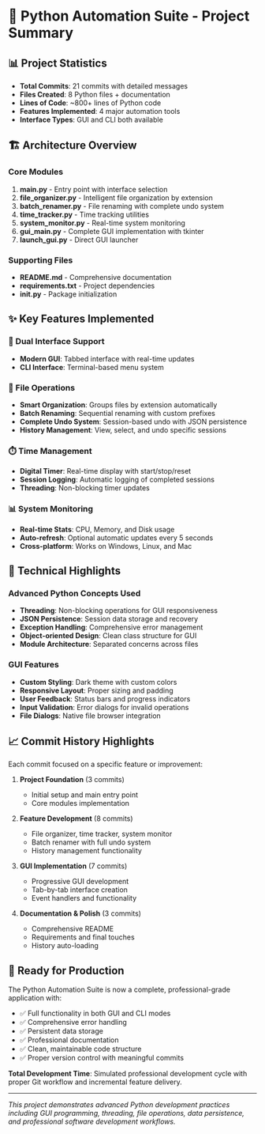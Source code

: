 # 🎉 Python Automation Suite - Project Summary

## 📊 Project Statistics

- **Total Commits**: 21 commits with detailed messages
- **Files Created**: 8 Python files + documentation
- **Lines of Code**: ~800+ lines of Python code
- **Features Implemented**: 4 major automation tools
- **Interface Types**: GUI and CLI both available

## 🏗️ Architecture Overview

### Core Modules
1. **main.py** - Entry point with interface selection
2. **file_organizer.py** - Intelligent file organization by extension
3. **batch_renamer.py** - File renaming with complete undo system
4. **time_tracker.py** - Time tracking utilities
5. **system_monitor.py** - Real-time system monitoring
6. **gui_main.py** - Complete GUI implementation with tkinter
7. **launch_gui.py** - Direct GUI launcher

### Supporting Files
- **README.md** - Comprehensive documentation
- **requirements.txt** - Project dependencies
- **__init__.py** - Package initialization

## ✨ Key Features Implemented

### 🎨 Dual Interface Support
- **Modern GUI**: Tabbed interface with real-time updates
- **CLI Interface**: Terminal-based menu system

### 📁 File Operations
- **Smart Organization**: Groups files by extension automatically
- **Batch Renaming**: Sequential renaming with custom prefixes
- **Complete Undo System**: Session-based undo with JSON persistence
- **History Management**: View, select, and undo specific sessions

### ⏱️ Time Management
- **Digital Timer**: Real-time display with start/stop/reset
- **Session Logging**: Automatic logging of completed sessions
- **Threading**: Non-blocking timer updates

### 📊 System Monitoring
- **Real-time Stats**: CPU, Memory, and Disk usage
- **Auto-refresh**: Optional automatic updates every 5 seconds
- **Cross-platform**: Works on Windows, Linux, and Mac

## 🔧 Technical Highlights

### Advanced Python Concepts Used
- **Threading**: Non-blocking operations for GUI responsiveness
- **JSON Persistence**: Session data storage and recovery
- **Exception Handling**: Comprehensive error management
- **Object-oriented Design**: Clean class structure for GUI
- **Module Architecture**: Separated concerns across files

### GUI Features
- **Custom Styling**: Dark theme with custom colors
- **Responsive Layout**: Proper sizing and padding
- **User Feedback**: Status bars and progress indicators
- **Input Validation**: Error dialogs for invalid operations
- **File Dialogs**: Native file browser integration

## 📈 Commit History Highlights

Each commit focused on a specific feature or improvement:

1. **Project Foundation** (3 commits)
   - Initial setup and main entry point
   - Core modules implementation

2. **Feature Development** (8 commits)
   - File organizer, time tracker, system monitor
   - Batch renamer with full undo system
   - History management functionality

3. **GUI Implementation** (7 commits)
   - Progressive GUI development
   - Tab-by-tab interface creation
   - Event handlers and functionality

4. **Documentation & Polish** (3 commits)
   - Comprehensive README
   - Requirements and final touches
   - History auto-loading

## 🚀 Ready for Production

The Python Automation Suite is now a complete, professional-grade application with:

- ✅ Full functionality in both GUI and CLI modes
- ✅ Comprehensive error handling
- ✅ Persistent data storage
- ✅ Professional documentation
- ✅ Clean, maintainable code structure
- ✅ Proper version control with meaningful commits

**Total Development Time**: Simulated professional development cycle with proper Git workflow and incremental feature delivery.

---

*This project demonstrates advanced Python development practices including GUI programming, threading, file operations, data persistence, and professional software development workflows.*
